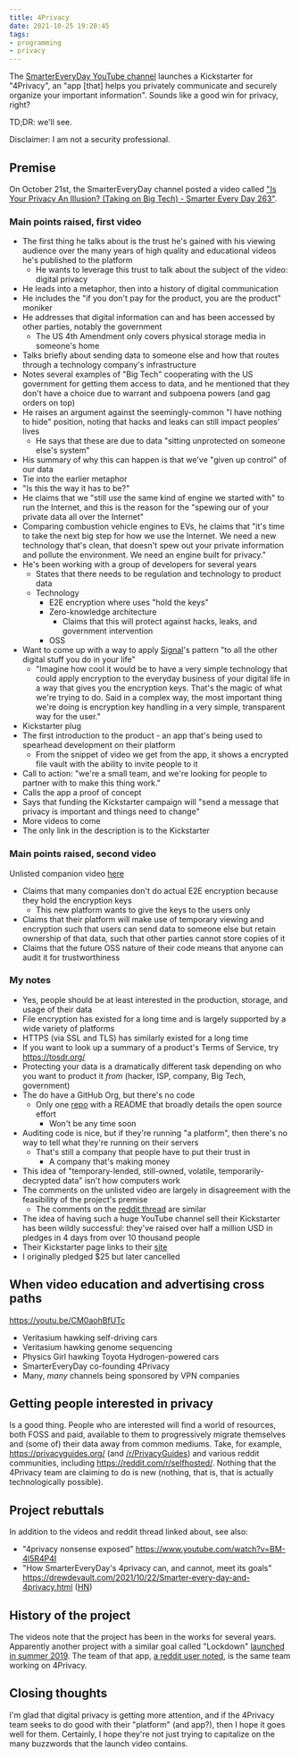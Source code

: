 ```yaml
---
title: 4Privacy
date: 2021-10-25 19:20:45
tags:
- programming
- privacy
---
```


The [SmarterEveryDay YouTube channel](https://www.youtube.com/channel/UC6107grRI4m0o2-emgoDnAA) launches a Kickstarter for "4Privacy", an "app \[that\] helps you privately communicate and securely organize your important information". Sounds like a good win for privacy, right?

<!-- more -->

TD;DR: we'll see.

Disclaimer: I am not a security professional.

## Premise

On October 21st, the SmarterEveryDay channel posted a video called ["Is Your Privacy An Illusion? (Taking on Big Tech) - Smarter Every Day 263"](https://www.youtube.com/watch?v=KMtrY6lbjcY).

### Main points raised, first video

- The first thing he talks about is the trust he's gained with his viewing audience over the many years of high quality and educational videos he's published to the platform
  - He wants to leverage this trust to talk about the subject of the video: digital privacy
- He leads into a metaphor, then into a history of digital communication
- He includes the "if you don't pay for the product, you are the product" moniker
- He addresses that digital information can and has been accessed by other parties, notably the government
  - The US 4th Amendment only covers physical storage media in someone's home
- Talks briefly about sending data to someone else and how that routes through a technology company's infrastructure
- Notes several examples of "Big Tech" cooperating with the US government for getting them access to data, and he mentioned that they don't have a choice due to warrant and subpoena powers (and gag orders on top)
- He raises an argument against the seemingly-common "I have nothing to hide" position, noting that hacks and leaks can still impact peoples' lives
  - He says that these are due to data "sitting unprotected on someone else's system"
- His summary of why this can happen is that we've "given up control" of our data
- Tie into the earlier metaphor
- "Is this the way it has to be?"
- He claims that we "still use the same kind of engine we started with" to run the Internet, and this is the reason for the "spewing our of your private data all over the Internet"
- Comparing combustion vehicle engines to EVs, he claims that "it's time to take the next big step for how we use the Internet. We need a new technology that's clean, that doesn't spew out your private information and pollute the environment. We need an engine built for privacy."
- He's been working with a group of developers for several years
  - States that there needs to be regulation and technology to product data
  - Technology
    - E2E encryption where uses "hold the keys"
    - Zero-knowledge architecture
      - Claims that this will protect against hacks, leaks, and government intervention
    - OSS
- Want to come up with a way to apply [Signal](https://signal.org/)'s pattern "to all the other digital stuff you do in your life"
  - "Imagine how cool it would be to have a very simple technology that could apply encryption to the everyday business of your digital life in a way that gives you the encryption keys. That's the magic of what we're trying to do. Said in a complex way, the most important thing we're doing is encryption key handling in a very simple, transparent way for the user."
- Kickstarter plug
- The first introduction to the product - an app that's being used to spearhead development on their platform
  - From the snippet of video we get from the app, it shows a encrypted file vault with the ability to invite people to it
- Call to action: "we're a small team, and we're looking for people to partner with to make this thing work."
- Calls the app a proof of concept
- Says that funding the Kickstarter campaign will "send a message that privacy is important and things need to change"
- More videos to come
- The only link in the description is to the Kickstarter

### Main points raised, second video

Unlisted companion video [here](https://www.youtube.com/watch?v=Hy6STq337qo)

- Claims that many companies don't do actual E2E encryption because they hold the encryption keys
  - This new platform wants to give the keys to the users only
- Claims that their platform will make use of temporary viewing and encryption such that users can send data to someone else but retain ownership of that data, such that other parties cannot store copies of it
- Claims that the future OSS nature of their code means that anyone can audit it for trustworthiness

### My notes

- Yes, people should be at least interested in the production, storage, and usage of their data
- File encryption has existed for a long time and is largely supported by a wide variety of platforms
- HTTPS (via SSL and TLS) has similarly existed for a long time
- If you want to look up a summary of a product's Terms of Service, try <https://tosdr.org/>
- Protecting your data is a dramatically different task depending on who you want to product it _from_ (hacker, ISP, company, Big Tech, government)
- The do have a GitHub Org, but there's no code
  - Only one [repo](https://github.com/4PrivacyEngine/4PrivacyEngine-Core) with a README that broadly details the open source effort
    - Won't be any time soon
- Auditing code is nice, but if they're running "a platform", then there's no way to tell what they're running on their servers
  - That's still a company that people have to put their trust in
    - A company that's making money
- This idea of "temporary-lended, still-owned, volatile, temporarily-decrypted data" isn't how computers work
- The comments on the unlisted video are largely in disagreement with the feasibility of the project's premise
  - The comments on the [reddit thread](https://www.reddit.com/r/SmarterEveryDay/comments/qcu3b1/is_your_privacy_an_illusion_taking_on_big_tech/) are similar
- The idea of having such a huge YouTube channel sell their Kickstarter has been wildly successful: they've raised over half a million USD in pledges in 4 days from over 10 thousand people
- Their Kickstarter page links to their [site](https://4privacy.com/)
- I originally pledged $25 but later cancelled

## When video education and advertising cross paths

<https://youtu.be/CM0aohBfUTc>

- Veritasium hawking self-driving cars
- Veritasium hawking genome sequencing
- Physics Girl hawking Toyota Hydrogen-powered cars
- SmarterEveryDay co-founding 4Privacy
- Many, _many_ channels being sponsored by VPN companies

## Getting people interested in privacy

Is a good thing. People who are interested will find a world of resources, both FOSS and paid, available to them to progressively migrate themselves and (some of) their data away from common mediums. Take, for example, <https://privacyguides.org/> (and [/r/PrivacyGuides](https://www.reddit.com/r/PrivacyGuides/)) and various reddit communities, including <https://reddit.com/r/selfhosted/>. Nothing that the 4Privacy team are claiming to do is new (nothing, that is, that is actually technologically possible).

## Project rebuttals

In addition to the videos and reddit thread linked about, see also:

- "4privacy nonsense exposed" <https://www.youtube.com/watch?v=BM-4l5R4P4I>
- "How SmarterEveryDay's 4privacy can, and cannot, meet its goals" <https://drewdevault.com/2021/10/22/Smarter-every-day-and-4privacy.html> ([HN](https://news.ycombinator.com/item?id=28973636))

## History of the project

The videos note that the project has been in the works for several years. Apparently another project with a similar goal called "Lockdown" [launched in summer 2019](https://www.macrumors.com/2019/07/24/lockdown-firewall-app-privacy-protection/). The team of that app, [a reddit user noted](https://www.reddit.com/r/SmarterEveryDay/comments/qcu3b1/is_your_privacy_an_illusion_taking_on_big_tech/hhjblfy/), is the same team working on 4Privacy.

## Closing thoughts

I'm glad that digital privacy is getting more attention, and if the 4Privacy team seeks to do good with their "platform" (and app?), then I hope it goes well for them. Certainly, I hope they're not just trying to capitalize on the many buzzwords that the launch video contains.
